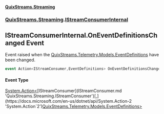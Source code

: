 #### [QuixStreams.Streaming](index.md 'index')
### [QuixStreams.Streaming](QuixStreams.Streaming.md 'QuixStreams.Streaming').[IStreamConsumerInternal](IStreamConsumerInternal.md 'QuixStreams.Streaming.IStreamConsumerInternal')

## IStreamConsumerInternal.OnEventDefinitionsChanged Event

Event raised when the [QuixStreams.Telemetry.Models.EventDefinitions](https://docs.microsoft.com/en-us/dotnet/api/QuixStreams.Telemetry.Models.EventDefinitions 'QuixStreams.Telemetry.Models.EventDefinitions') have been changed.

```csharp
event Action<IStreamConsumer,EventDefinitions> OnEventDefinitionsChanged;
```

#### Event Type
[System.Action&lt;](https://docs.microsoft.com/en-us/dotnet/api/System.Action-2 'System.Action`2')[IStreamConsumer](IStreamConsumer.md 'QuixStreams.Streaming.IStreamConsumer')[,](https://docs.microsoft.com/en-us/dotnet/api/System.Action-2 'System.Action`2')[QuixStreams.Telemetry.Models.EventDefinitions](https://docs.microsoft.com/en-us/dotnet/api/QuixStreams.Telemetry.Models.EventDefinitions 'QuixStreams.Telemetry.Models.EventDefinitions')[&gt;](https://docs.microsoft.com/en-us/dotnet/api/System.Action-2 'System.Action`2')